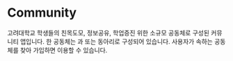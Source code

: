 # Community 
고려대학교 학생들의 친목도모, 정보공유, 학업증진 위한 소규모 공동체로 구성된 커뮤니티 앱입니다. 
한 공동체는 과 또는 동아리로 구성되어 있습니다. 사용자가 속하는 공동체를 찾아 가입하면 이용할 수 있습니다.
